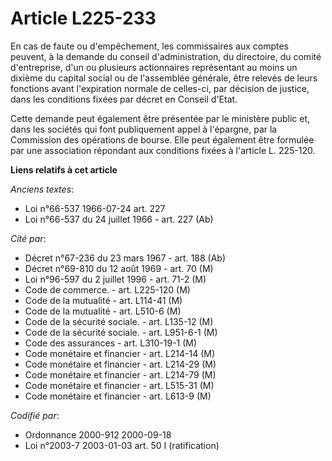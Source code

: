 # Article L225-233

En cas de faute ou d'empêchement, les commissaires aux comptes peuvent, à la demande du conseil d'administration, du
directoire, du comité d'entreprise, d'un ou plusieurs actionnaires représentant au moins un dixième du capital social ou de
l'assemblée générale, être relevés de leurs fonctions avant l'expiration normale de celles-ci, par décision de justice, dans
les conditions fixées par décret en Conseil d'Etat.

Cette demande peut également être présentée par le ministère public et, dans les sociétés qui font publiquement appel à
l'épargne, par la Commission des opérations de bourse. Elle peut également être formulée par une association répondant aux
conditions fixées à l'article L. 225-120.

**Liens relatifs à cet article**

_Anciens textes_:

  - Loi n°66-537 1966-07-24 art. 227
  - Loi n°66-537 du 24 juillet 1966 - art. 227 (Ab)

_Cité par_:

  - Décret n°67-236 du 23 mars 1967 - art. 188 (Ab)
  - Décret n°69-810 du 12 août 1969 - art. 70 (M)
  - Loi n°96-597 du 2 juillet 1996 - art. 71-2 (M)
  - Code de commerce. - art. L225-120 (M)
  - Code de la mutualité - art. L114-41 (M)
  - Code de la mutualité - art. L510-6 (M)
  - Code de la sécurité sociale. - art. L135-12 (M)
  - Code de la sécurité sociale. - art. L951-6-1 (M)
  - Code des assurances - art. L310-19-1 (M)
  - Code monétaire et financier - art. L214-14 (M)
  - Code monétaire et financier - art. L214-29 (M)
  - Code monétaire et financier - art. L214-79 (M)
  - Code monétaire et financier - art. L515-31 (M)
  - Code monétaire et financier - art. L613-9 (M)

_Codifié par_:

  - Ordonnance 2000-912 2000-09-18
  - Loi n°2003-7 2003-01-03 art. 50 I (ratification)
